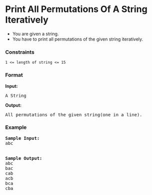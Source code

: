 <h1>Print All Permutations Of A String Iteratively</h1>

<div>
  <ul>
    <li>You are given a string. </li>
    <li>You have to print all permutations of the given string iteratively.</li>
  </ul>
</div>

<h3>Constraints</h3>
<code>1 <= length of string <= 15</code>

<h3>Format</h3>
<strong>Input:</strong>
<pre>
A String
</pre>

<strong>Output:</strong>
<pre>
All permutations of the given string(one in a line).
</pre>

<h3>Example</h3>
<pre>
<strong>Sample Input:</strong>
abc
<br>
<strong>Sample Output:</strong>
abc
bac
cab
acb
bca
cba
</pre>
